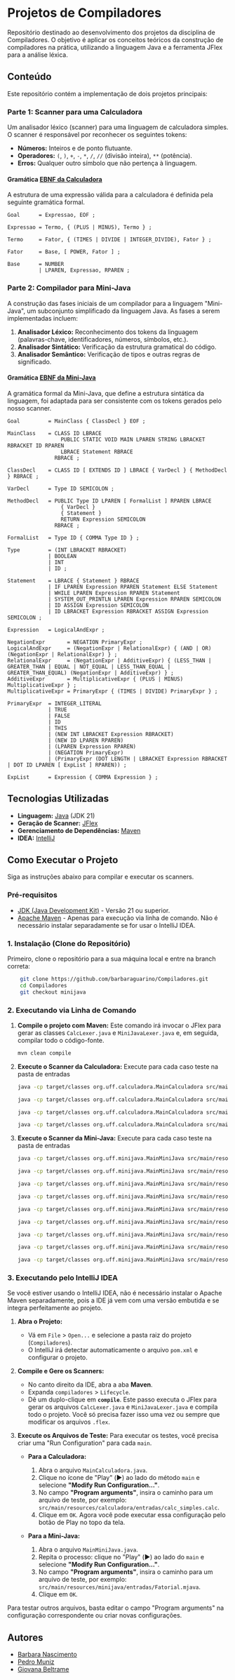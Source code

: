 # Projetos de Compiladores

Repositório destinado ao desenvolvimento dos projetos da disciplina de Compiladores. 
O objetivo é aplicar os conceitos teóricos da construção de compiladores na prática, utilizando a linguagem Java e a ferramenta JFlex para a análise léxica.

## Conteúdo

Este repositório contém a implementação de dois projetos principais:

### Parte 1: Scanner para uma Calculadora
Um analisador léxico (scanner) para uma linguagem de calculadora simples. O scanner é responsável por reconhecer os seguintes tokens:
- **Números:** Inteiros e de ponto flutuante.
- **Operadores:** `(`, `)`, `+`, `-`, `*`, `/`, `//` (divisão inteira), `**` (potência).
- **Erros:** Qualquer outro símbolo que não pertença à linguagem.

#### Gramática [EBNF da Calculadora](src/main/resources/EBNF/EBNF_Calculadora)

A estrutura de uma expressão válida para a calculadora é definida pela seguinte gramática formal.

```ebnf
Goal      = Expressao, EOF ;

Expressao = Termo, { (PLUS | MINUS), Termo } ;

Termo     = Fator, { (TIMES | DIVIDE | INTEGER_DIVIDE), Fator } ;

Fator     = Base, [ POWER, Fator ] ;

Base      = NUMBER
          | LPAREN, Expressao, RPAREN ;
```

### Parte 2: Compilador para Mini-Java
A construção das fases iniciais de um compilador para a linguagem "Mini-Java", um subconjunto simplificado da linguagem Java. As fases a serem implementadas incluem:
1.  **Analisador Léxico:** Reconhecimento dos tokens da linguagem (palavras-chave, identificadores, números, símbolos, etc.).
2.  **Analisador Sintático:** Verificação da estrutura gramatical do código.
3.  **Analisador Semântico:** Verificação de tipos e outras regras de significado.

#### Gramática [EBNF da Mini-Java](src/main/resources/EBNF/EBNF_MiniJava)

A gramática formal da Mini-Java, que define a estrutura sintática da linguagem, foi adaptada para ser consistente com os tokens gerados pelo nosso scanner.

```ebnf
Goal         = MainClass { ClassDecl } EOF ;

MainClass    = CLASS ID LBRACE
                 PUBLIC STATIC VOID MAIN LPAREN STRING LBRACKET RBRACKET ID RPAREN
                 LBRACE Statement RBRACE
               RBRACE ;

ClassDecl    = CLASS ID [ EXTENDS ID ] LBRACE { VarDecl } { MethodDecl } RBRACE ;

VarDecl      = Type ID SEMICOLON ;

MethodDecl   = PUBLIC Type ID LPAREN [ FormalList ] RPAREN LBRACE
                 { VarDecl }
                 { Statement }
                 RETURN Expression SEMICOLON
               RBRACE ;

FormalList   = Type ID { COMMA Type ID } ;

Type         = (INT LBRACKET RBRACKET)
             | BOOLEAN
             | INT
             | ID ;

Statement    = LBRACE { Statement } RBRACE
             | IF LPAREN Expression RPAREN Statement ELSE Statement
             | WHILE LPAREN Expression RPAREN Statement
             | SYSTEM_OUT_PRINTLN LPAREN Expression RPAREN SEMICOLON
             | ID ASSIGN Expression SEMICOLON
             | ID LBRACKET Expression RBRACKET ASSIGN Expression SEMICOLON ;

Expression   = LogicalAndExpr ;

NegationExpr       = NEGATION PrimaryExpr ;
LogicalAndExpr     = (NegationExpr | RelationalExpr) { (AND | OR) (NegationExpr | RelationalExpr) } ;
RelationalExpr     = (NegationExpr | AdditiveExpr) { (LESS_THAN | GREATER_THAN | EQUAL | NOT_EQUAL | LESS_THAN_EQUAL | GREATER_THAN_EQUAL) (NegationExpr | AdditiveExpr) } ;
AdditiveExpr       = MultiplicativeExpr { (PLUS | MINUS) MultiplicativeExpr } ;
MultiplicativeExpr = PrimaryExpr { (TIMES | DIVIDE) PrimaryExpr } ;

PrimaryExpr  = INTEGER_LITERAL
             | TRUE
             | FALSE
             | ID
             | THIS
             | (NEW INT LBRACKET Expression RBRACKET)
             | (NEW ID LPAREN RPAREN)
             | (LPAREN Expression RPAREN)
             | (NEGATION PrimaryExpr)
             | (PrimaryExpr (DOT LENGTH | LBRACKET Expression RBRACKET | DOT ID LPAREN [ ExpList ] RPAREN)) ;

ExpList      = Expression { COMMA Expression } ;
```

## Tecnologias Utilizadas

* **Linguagem:** [Java](https://www.java.com/) (JDK 21)
* **Geração de Scanner:** [JFlex](https://jflex.de/)
* **Gerenciamento de Dependências:** [Maven](https://maven.apache.org/)
* **IDEA:** [IntelliJ](https://www.jetbrains.com/idea/)

## Como Executar o Projeto

Siga as instruções abaixo para compilar e executar os scanners.

### Pré-requisitos

-   [JDK (Java Development Kit)](https://www.oracle.com/java/technologies/downloads/) - Versão 21 ou superior.
-   [Apache Maven](https://maven.apache.org/download.cgi) - Apenas para execução via linha de comando. Não é necessário instalar separadamente se for usar o IntelliJ IDEA.

### 1. Instalação (Clone do Repositório)

Primeiro, clone o repositório para a sua máquina local e entre na branch correta:
```bash
    git clone https://github.com/barbaraguarino/Compiladores.git
    cd Compiladores
    git checkout minijava
```

### 2. Executando via Linha de Comando

1. **Compile o projeto com Maven:**
    Este comando irá invocar o JFlex para gerar as classes `CalcLexer.java` e `MiniJavaLexer.java` e, em seguida, compilar todo o código-fonte.
    ```bash
    mvn clean compile
    ```

2. **Execute o Scanner da Calculadora:**
Execute para cada caso teste na pasta de entradas
    ```bash
    java -cp target/classes org.uff.calculadora.MainCalculadora src/main/resources/calculadora/entradas/calc_complexa.calc
    ```
    ```bash
    java -cp target/classes org.uff.calculadora.MainCalculadora src/main/resources/calculadora/entradas/calc_erro.calc
    ```
    ```bash
    java -cp target/classes org.uff.calculadora.MainCalculadora src/main/resources/calculadora/entradas/calc_inicial.calc
    ```
    ```bash
    java -cp target/classes org.uff.calculadora.MainCalculadora src/main/resources/calculadora/entradas/calc_simples.calc
    ```

3. **Execute o Scanner da Mini-Java:**
Execute para cada caso teste na pasta de entradas
    ```bash
    java -cp target/classes org.uff.minijava.MainMiniJava src/main/resources/minijava/entradas/BinarySearch.mjava
    ```
    ```bash
    java -cp target/classes org.uff.minijava.MainMiniJava src/main/resources/minijava/entradas/BubbleSort.mjava
    ```
    ```bash
    java -cp target/classes org.uff.minijava.MainMiniJava src/main/resources/minijava/entradas/erro_lexico.mjava
    ```
    ```bash
    java -cp target/classes org.uff.minijava.MainMiniJava src/main/resources/minijava/entradas/erro_sintatico.mjava
    ```
    ```bash
    java -cp target/classes org.uff.minijava.MainMiniJava src/main/resources/minijava/entradas/Fatorial.mjava
    ```
    ```bash
    java -cp target/classes org.uff.minijava.MainMiniJava src/main/resources/minijava/entradas/LinearSearch.mjava
    ```
    ```bash
    java -cp target/classes org.uff.minijava.MainMiniJava src/main/resources/minijava/entradas/Main.mjava
    ```
    ```bash
    java -cp target/classes org.uff.minijava.MainMiniJava src/main/resources/minijava/entradas/QuickSort.mjava
    ``` 
    ```bash
    java -cp target/classes org.uff.minijava.MainMiniJava src/main/resources/minijava/entradas/TreeVisitor.mjava
    ```
  
### 3. Executando pelo IntelliJ IDEA

Se você estiver usando o IntelliJ IDEA, não é necessário instalar o Apache Maven separadamente, pois a IDE já vem com uma versão embutida e se integra perfeitamente ao projeto.

1. **Abra o Projeto:**
    * Vá em `File` > `Open...` e selecione a pasta raiz do projeto (`Compiladores`).
    * O IntelliJ irá detectar automaticamente o arquivo `pom.xml` e configurar o projeto.

2. **Compile e Gere os Scanners:**
    * No canto direito da IDE, abra a aba **Maven**.
    * Expanda `compiladores` > `Lifecycle`.
    * Dê um duplo-clique em **`compile`**. Este passo executa o JFlex para gerar os arquivos `CalcLexer.java` e `MiniJavaLexer.java` e compila todo o projeto. Você só precisa fazer isso uma vez ou sempre que modificar os arquivos `.flex`.

3. **Execute os Arquivos de Teste:**
    Para executar os testes, você precisa criar uma "Run Configuration" para cada `main`.

    * **Para a Calculadora:**
        1.  Abra o arquivo `MainCalculadora.java`.
        2.  Clique no ícone de "Play" (▶️) ao lado do método `main` e selecione **"Modify Run Configuration..."**.
        3.  No campo **"Program arguments"**, insira o caminho para um arquivo de teste, por exemplo: `src/main/resources/calculadora/entradas/calc_simples.calc`.
        4.  Clique em `OK`. Agora você pode executar essa configuração pelo botão de Play no topo da tela.

    * **Para a Mini-Java:**
        1.  Abra o arquivo `MainMiniJava.java`.
        2.  Repita o processo: clique no "Play" (▶️) ao lado do `main` e selecione **"Modify Run Configuration..."**.
        3.  No campo **"Program arguments"**, insira o caminho para um arquivo de teste, por exemplo: `src/main/resources/minijava/entradas/Fatorial.mjava`.
        4.  Clique em `OK`.

Para testar outros arquivos, basta editar o campo "Program arguments" na configuração correspondente ou criar novas configurações.

## Autores

* [Barbara Nascimento](https://github.com/barbaraguarino)
* [Pedro Muniz](https://github.com/muniz034)
* [Giovana Beltrame](https://github.com/grbeltrame)
